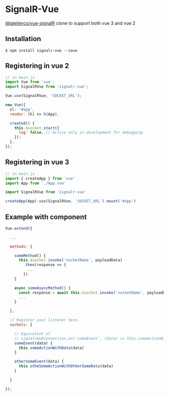 # SignalR-Vue

[@latelierco/vue-signalR](https://github.com/latelierco/vue-signalr) clone to support both vue 3 and vue 2

## Installation

```console
$ npm install signalr-vue --save
```

## Registering in vue 2

```js
// in main.js
import Vue from 'vue';
import SignalRVue from 'signalr-vue';

Vue.use(SignalRVue, 'SOCKET_URL');

new Vue({
  el: '#app',
  render: (h) => h(App),

  created() {
    this.$socket.start({
      log: false, // Active only in development for debugging.
    });
  },
});
```

## Registering in vue 3

```js
// in main.js
import { createApp } from 'vue'
import App from './App.vue'

import SignalRVue from 'signalr-vue'

createApp(App).use(SignalRVue, 'SOCKET_URL').mount('#app')
```

## Example with component

```js
Vue.extend({

  ...

  methods: {

    someMethod() {
      this.$socket.invoke('socketName', payloadData)
        .then(response => {
          ...
        })
    }

    async someAsyncMethod() {
      const response = await this.$socket.invoke('socketName', payloadData)
      ...
    }

  },

  // Register your listener here.
  sockets: {

    // Equivalent of
    // signalrHubConnection.on('someEvent', (data) => this.someActionWithData(data))
    someEvent(data) {
      this.someActionWithData(data)
    }

    otherSomeEvent(data) {
      this.otheSomeActionWithOtherSomeData(data)
    }

  }

});
```
